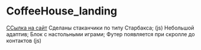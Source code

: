 # CoffeeHouse_landing
[ССылка на сайт](maximbesperstov.github.io/CoffeeHouse_landing/)
Сделаны стаканчики по типу Старбакса; (js)
Небольшой адаптив;
Блок с настольными играми;
Футер появляется при скролле до контактов (js)
